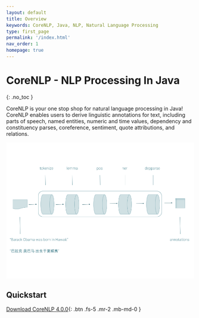 ```yaml
---
layout: default
title: Overview
keywords: CoreNLP, Java, NLP, Natural Language Processing
type: first_page
permalink: '/index.html'
nav_order: 1
homepage: true
---
```


# CoreNLP - NLP Processing In Java
{: .no_toc }

CoreNLP is your one stop shop for natural language processing in Java! CoreNLP enables users to derive linguistic annotations for text, including
parts of speech, named entities, numeric and time values, dependency and constituency parses, coreference, sentiment, quote attributions, and relations. 


<p align="center">
   <img src="assets/images/pipeline.png">
</p>

## Quickstart

[<i class="fab fa-java"></i> Download CoreNLP 4.0.0](http://nlp.stanford.edu/software/stanford-corenlp-latest.zip){: .btn .fs-5 .mr-2 .mb-md-0 }
